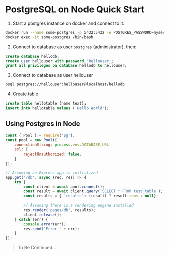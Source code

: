 # PostgreSQL on Node Quick Start

1. Start a postgres instance on docker and connect to it:

```bash
docker run --name some-postgres -p 5432:5432 -e POSTGRES_PASSWORD=mysecretpassword -d postgres
docker exec -it some-postgres /bin/bash
```

2. Connect to database as user `postgres` (administrator), then:

```sql
create database hellodb;
create user hellouser with password 'hellouser';
grant all privileges on database hellodb to hellouser;
```

3. Connect to database as user hellouser

```bash
psql postgres://hellouser:hellouser@localhost/hellodb
```

4. Create table

```sql
create table hellotable (name text);
insert into hellotable values ('Hello World');
```

## Using Postgres in Node

```javascript
const { Pool } = require('pg');
const pool = new Pool({
    connectionString: process.env.DATABASE_URL,
    ssl: {
        rejectUnauthorized: false,
    }
});

// Assuming an Express app is initialized
app.get('/db', async (req, res) => {
    try {
        const client = await pool.connect();
        const result = await client.query('SELECT * FROM test_table');
        const results = { 'results': (result) ? result.rows : null};

        // Assuming there is a rendering engine installed
        res.render('pages/db', results);
        client.release();
    } catch (err) {
        console.error(err);
        res.send('Error ' + err);
    }
});
```

> To Be Continued...

